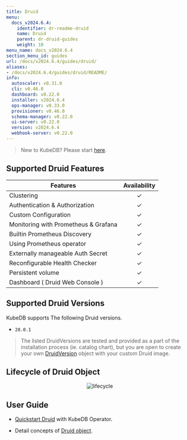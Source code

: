 ```yaml
---
title: Druid
menu:
  docs_v2024.6.4:
    identifier: dr-readme-druid
    name: Druid
    parent: dr-druid-guides
    weight: 10
menu_name: docs_v2024.6.4
section_menu_id: guides
url: /docs/v2024.6.4/guides/druid/
aliases:
- /docs/v2024.6.4/guides/druid/README/
info:
  autoscaler: v0.31.0
  cli: v0.46.0
  dashboard: v0.22.0
  installer: v2024.6.4
  ops-manager: v0.33.0
  provisioner: v0.46.0
  schema-manager: v0.22.0
  ui-server: v0.22.0
  version: v2024.6.4
  webhook-server: v0.22.0
---
```


> New to KubeDB? Please start [here](/docs/v2024.6.4/README).

## Supported Druid Features


| Features                             | Availability |
|--------------------------------------|:------------:|
| Clustering                           |   &#10003;   |
| Authentication & Authorization       |   &#10003;   |
| Custom Configuration                 |   &#10003;   |
| Monitoring with Prometheus & Grafana |   &#10003;   |
| Builtin Prometheus Discovery         |   &#10003;   |
| Using Prometheus operator            |   &#10003;   |
| Externally manageable Auth Secret    |   &#10003;   |
| Reconfigurable Health Checker        |   &#10003;   |
| Persistent volume                    |   &#10003;   | 
| Dashboard ( Druid Web Console )      |   &#10003;   |

## Supported Druid Versions

KubeDB supports The following Druid versions.
- `28.0.1`

> The listed DruidVersions are tested and provided as a part of the installation process (ie. catalog chart), but you are open to create your own [DruidVersion](/docs/v2024.6.4/guides/druid/concepts/catalog) object with your custom Druid image.

## Lifecycle of Druid Object

<!---
ref : https://cacoo.com/diagrams/bbB63L6KRIbPLl95/9A5B0
--->

<p align="center">
<img alt="lifecycle"  src="/docs/v2024.6.4/images/druid/Druid-CRD-Lifecycle.png">
</p>

## User Guide 
- [Quickstart Druid](/docs/v2024.6.4/guides/druid/quickstart/overview/) with KubeDB Operator.

[//]: # (- Druid Clustering supported by KubeDB)

[//]: # (  - [Topology Clustering]&#40;/docs/guides/druid/clustering/topology-cluster/index.md&#41;)

[//]: # (- Use [kubedb cli]&#40;/docs/guides/druid/cli/cli.md&#41; to manage databases like kubectl for Kubernetes.)

- Detail concepts of [Druid object](/docs/v2024.6.4/guides/druid/concepts/druid).

[//]: # (- Want to hack on KubeDB? Check our [contribution guidelines]&#40;/docs/CONTRIBUTING.md&#41;.)